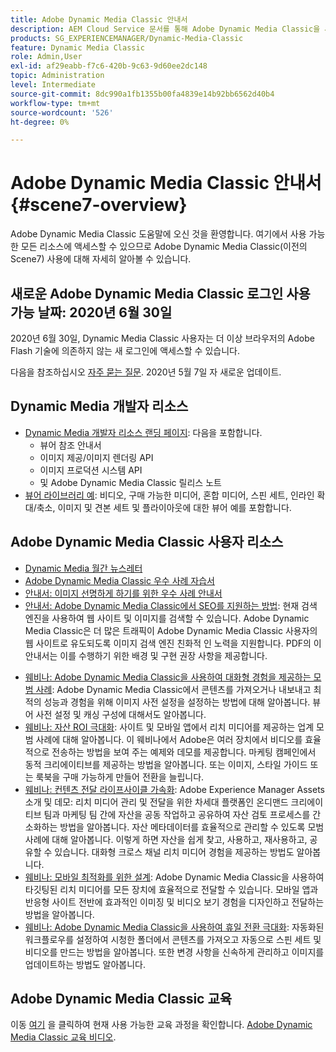 ```yaml
---
title: Adobe Dynamic Media Classic 안내서
description: AEM Cloud Service 문서를 통해 Adobe Dynamic Media Classic을 사용하여 비디오, 플라이아웃 등을 관리하는 방법에 대해 자세히 알아보십시오.
products: SG_EXPERIENCEMANAGER/Dynamic-Media-Classic
feature: Dynamic Media Classic
role: Admin,User
exl-id: af29eabb-f7c6-420b-9c63-9d60ee2dc148
topic: Administration
level: Intermediate
source-git-commit: 8dc990a1fb1355b00fa4839e14b92bb6562d40b4
workflow-type: tm+mt
source-wordcount: '526'
ht-degree: 0%

---
```


# Adobe Dynamic Media Classic 안내서 {#scene7-overview}

Adobe Dynamic Media Classic 도움말에 오신 것을 환영합니다. 여기에서 사용 가능한 모든 리소스에 액세스할 수 있으므로 Adobe Dynamic Media Classic(이전의 Scene7) 사용에 대해 자세히 알아볼 수 있습니다.

## 새로운 Adobe Dynamic Media Classic 로그인 사용 가능 날짜: 2020년 6월 30일

2020년 6월 30일, Dynamic Media Classic 사용자는 더 이상 브라우저의 Adobe Flash 기술에 의존하지 않는 새 로그인에 액세스할 수 있습니다.

다음을 참조하십시오 [자주 묻는 질문](new-ui-2020.md). 2020년 5월 7일 자 새로운 업데이트.

## Dynamic Media 개발자 리소스

* [Dynamic Media 개발자 리소스 랜딩 페이지](https://experienceleague.adobe.com/en/docs/dynamic-media-developer-resources): 다음을 포함합니다.
   * 뷰어 참조 안내서
   * 이미지 제공/이미지 렌더링 API
   * 이미지 프로덕션 시스템 API
   * 및 Adobe Dynamic Media Classic 릴리스 노트
* [뷰어 라이브러리 예](https://landing.adobe.com/en/na/dynamic-media/ctir-2755/live-demos.html): 비디오, 구매 가능한 미디어, 혼합 미디어, 스핀 세트, 인라인 확대/축소, 이미지 및 견본 세트 및 플라이아웃에 대한 뷰어 예를 포함합니다.

## Adobe Dynamic Media Classic 사용자 리소스

* [Dynamic Media 월간 뉴스레터](dynamic-media-newsletter.md)
* [Adobe Dynamic Media Classic 우수 사례 자습서](https://experienceleague.adobe.com/en/docs/experience-manager-learn/dynamic-media-classic-tutorial/overview)
* [안내서: 이미지 선명하게 하기를 위한 우수 사례 안내서](/help/using/assets/s7_sharpening_images.pdf)
* [안내서: Adobe Dynamic Media Classic에서 SEO를 지원하는 방법](/help/using/assets/s7_seo.pdf): 현재 검색 엔진을 사용하여 웹 사이트 및 이미지를 검색할 수 있습니다. Adobe Dynamic Media Classic은 더 많은 트래픽이 Adobe Dynamic Media Classic 사용자의 웹 사이트로 유도되도록 이미지 검색 엔진 친화적 인 노력을 지원합니다. PDF의 이 안내서는 이를 수행하기 위한 배경 및 구현 권장 사항을 제공합니다.
<!-- * [Webinar: Best Practices for Responsive Design](http://offers.adobe.com/en/na/marketing/landings/_40458_responsive_design_live_on_demand_webinar.html): Learn practical tips on how to improve your mobile strategy. See real-world examples of responsive design in action. Create one primary asset that works across multiple devices and increase mobile performance by dynamically changing the resolution of images or the orientation of images for portrait or landscape displays. Learn how to also dynamically crop, scale, or resize images. -->
* [웨비나: Adobe Dynamic Media Classic을 사용하여 대화형 경험을 제공하는 모범 사례](https://seminars.adobeconnect.com/p7wb8ej3u6d/): Adobe Dynamic Media Classic에서 콘텐츠를 가져오거나 내보내고 최적의 성능과 경험을 위해 이미지 사전 설정을 설정하는 방법에 대해 알아봅니다. 뷰어 사전 설정 및 캐싱 구성에 대해서도 알아봅니다.
* [웨비나: 자산 ROI 극대화](https://adobecustomersuccess.adobeconnect.com/p5ar3hfrrec/?launcher=false&amp;fcsContent=true&amp;pbMode=normal&amp;proto=true): 사이트 및 모바일 앱에서 리치 미디어를 제공하는 업계 모범 사례에 대해 알아봅니다. 이 웨비나에서 Adobe은 여러 장치에서 비디오를 효율적으로 전송하는 방법을 보여 주는 예제와 데모를 제공합니다. 마케팅 캠페인에서 동적 크리에이티브를 제공하는 방법을 알아봅니다. 또는 이미지, 스타일 가이드 또는 룩북을 구매 가능하게 만들어 전환을 늘립니다.
* [웨비나: 컨텐츠 전달 라이프사이클 가속화](https://adobecustomersuccess.adobeconnect.com/p88ducm9pqv/): Adobe Experience Manager Assets 소개 및 데모: 리치 미디어 관리 및 전달을 위한 차세대 플랫폼인 온디맨드 크리에이티브 팀과 마케팅 팀 간에 자산을 공동 작업하고 공유하여 자산 검토 프로세스를 간소화하는 방법을 알아봅니다. 자산 메타데이터를 효율적으로 관리할 수 있도록 모범 사례에 대해 알아봅니다. 이렇게 하면 자산을 쉽게 찾고, 사용하고, 재사용하고, 공유할 수 있습니다. 대화형 크로스 채널 리치 미디어 경험을 제공하는 방법도 알아봅니다.
* [웨비나: 모바일 최적화를 위한 설계](https://adobecustomersuccess.adobeconnect.com/p6oqd3wydif/?launcher=false&amp;fcsContent=true&amp;pbMode=normal&amp;proto=true): Adobe Dynamic Media Classic을 사용하여 타깃팅된 리치 미디어를 모든 장치에 효율적으로 전달할 수 있습니다. 모바일 앱과 반응형 사이트 전반에 효과적인 이미징 및 비디오 보기 경험을 디자인하고 전달하는 방법을 알아봅니다.
* [웨비나: Adobe Dynamic Media Classic을 사용하여 휴일 전환 극대화](https://adobecustomersuccess.adobeconnect.com/p32n1yr85c9/?proto=true): 자동화된 워크플로우를 설정하여 시청한 폴더에서 콘텐츠를 가져오고 자동으로 스핀 세트 및 비디오를 만드는 방법을 알아봅니다. 또한 변경 사항을 신속하게 관리하고 이미지를 업데이트하는 방법도 알아봅니다.

## Adobe Dynamic Media Classic 교육

이동 [여기](https://learning.adobe.com/catalog.html#product=adobe-scene7) 을 클릭하여 현재 사용 가능한 교육 과정을 확인합니다.
[Adobe Dynamic Media Classic 교육 비디오](/help/using/training-videos.md).
